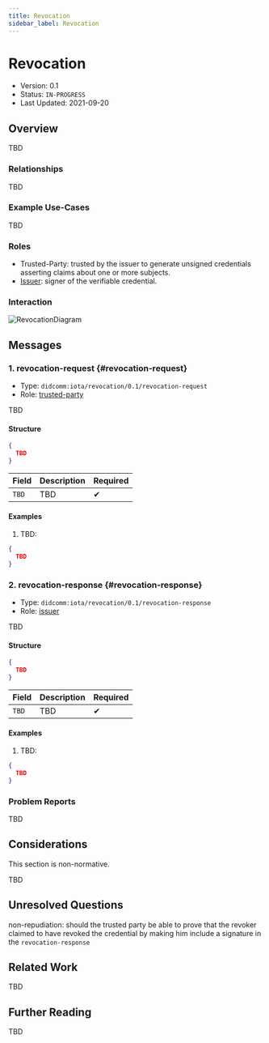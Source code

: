 ```yaml
---
title: Revocation
sidebar_label: Revocation
---
```


# Revocation

- Version: 0.1
- Status: `IN-PROGRESS`
- Last Updated: 2021-09-20

## Overview
TBD

### Relationships
TBD

### Example Use-Cases
TBD

### Roles
- Trusted-Party: trusted by the issuer to generate unsigned credentials asserting claims about one or more subjects.
- [Issuer](https://www.w3.org/TR/vc-data-model/#dfn-issuers): signer of the verifiable credential.

### Interaction

<div style={{textAlign: 'center'}}>

![RevocationDiagram](/img/didcomm/revocation.drawio.svg)

</div>


## Messages

### 1. revocation-request {#revocation-request}

- Type: `didcomm:iota/revocation/0.1/revocation-request`
- Role: [trusted-party](#roles)

TBD

#### Structure
```json
{
  TBD
}
```

| Field | Description | Required |
| :--- | :--- | :--- |
| `TBD` | TBD | ✔ |

#### Examples

1. TBD:

```json
{
  TBD
}
```

### 2. revocation-response {#revocation-response}

- Type: `didcomm:iota/revocation/0.1/revocation-response`
- Role: [issuer](#roles)

TBD

#### Structure
```json
{
  TBD
}
```

| Field | Description | Required |
| :--- | :--- | :--- |
| `TBD` | TBD | ✔ |

#### Examples

1. TBD:

```json
{
  TBD
}
```

### Problem Reports

TBD


## Considerations

This section is non-normative.

TBD

## Unresolved Questions
non-repudiation: should the trusted party be able to prove that the revoker claimed to have revoked the credential by making him include a signature in the `revocation-response`
## Related Work

TBD

## Further Reading

TBD
